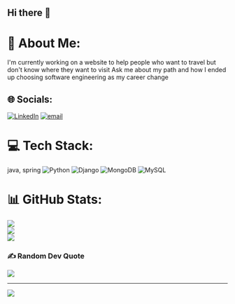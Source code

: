 ## Hi there 👋
# 💫 About Me:
I'm currently working on a website to help people who want to travel but don't know where they want to visit Ask me about my path and how I ended up choosing software engineering as my career change<br>


## 🌐 Socials:
[![LinkedIn](https://img.shields.io/badge/LinkedIn-%230077B5.svg?logo=linkedin&logoColor=white)](https://linkedin.com/in/www.linkedin.com/in/jalen-cage-6a2035280) [![email](https://img.shields.io/badge/Email-D14836?logo=gmail&logoColor=white)](mailto:jalencage17@gmail.com) 

# 💻 Tech Stack:
java, spring
![Python](https://img.shields.io/badge/python-3670A0?style=for-the-badge&logo=python&logoColor=ffdd54) ![Django](https://img.shields.io/badge/django-%23092E20.svg?style=for-the-badge&logo=django&logoColor=white) ![MongoDB](https://img.shields.io/badge/MongoDB-%234ea94b.svg?style=for-the-badge&logo=mongodb&logoColor=white) ![MySQL](https://img.shields.io/badge/mysql-4479A1.svg?style=for-the-badge&logo=mysql&logoColor=white)
# 📊 GitHub Stats:
![](https://github-readme-stats.vercel.app/api?username=Kshawn99&theme=dark&hide_border=false&include_all_commits=false&count_private=false)<br/>
![](https://github-readme-streak-stats.herokuapp.com/?user=Kshawn99&theme=dark&hide_border=false)<br/>
![](https://github-readme-stats.vercel.app/api/top-langs/?username=Kshawn99&theme=dark&hide_border=false&include_all_commits=false&count_private=false&layout=compact)

### ✍️ Random Dev Quote
![](https://quotes-github-readme.vercel.app/api?type=horizontal&theme=dark)

---
[![](https://visitcount.itsvg.in/api?id=Kshawn99&icon=0&color=0)](https://visitcount.itsvg.in)

<!-- Proudly created with GPRM ( https://gprm.itsvg.in ) -->
